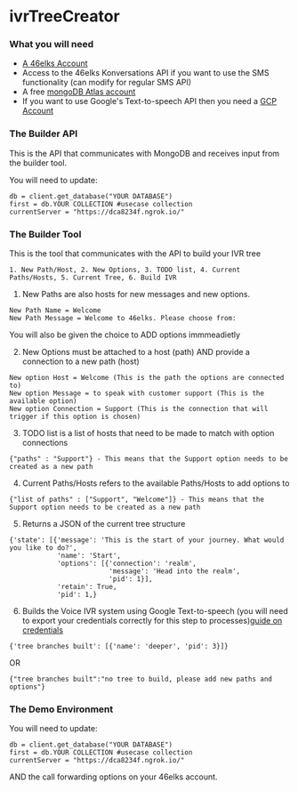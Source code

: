 # ivrTreeCreator

### What you will need

* [A 46elks Account](www.46elks.com)
* Access to the 46elks Konversations API if you want to use the SMS functionality (can modify for regular SMS API)
* A free [mongoDB Atlas account](https://www.mongodb.com/cloud/atlas)
* If you want to use Google's Text-to-speech API then you need a [GCP Account](https://cloud.google.com/text-to-speech)

### The Builder API

This is the API that communicates with MongoDB and receives input from the builder tool. 

You will need to update:

```
db = client.get_database("YOUR DATABASE")
first = db.YOUR COLLECTION #usecase collection
currentServer = "https://dca8234f.ngrok.io/"
```
### The Builder Tool

This is the tool that communicates with the API to build your IVR tree

```
1. New Path/Host, 2. New Options, 3. TODO list, 4. Current Paths/Hosts, 5. Current Tree, 6. Build IVR
```

1. New Paths are also hosts for new messages and new options. 

```
New Path Name = Welcome
New Path Message = Welcome to 46elks. Please choose from:
```
You will also be given the choice to ADD options immmeadietly 

2. New Options must be attached to a host (path) AND provide a connection to a new path (host)

```
New option Host = Welcome (This is the path the options are connected to)
New option Message = to speak with customer support (This is the available option)
New option Connection = Support (This is the connection that will trigger if this option is chosen)
```
3. TODO list is a list of hosts that need to be made to match with option connections

```
{"paths" : "Support"} - This means that the Support option needs to be created as a new path
```
4. Current Paths/Hosts refers to the available Paths/Hosts to add options to

```
{"list of paths" : ["Support", "Welcome"]} - This means that the Support option needs to be created as a new path
```
5. Returns a JSON of the current tree structure
```
{'state': [{'message': 'This is the start of your journey. What would you like to do?',
            'name': 'Start',
            'options': [{'connection': 'realm',
                         'message': 'Head into the realm',
                         'pid': 1}],
            'retain': True,
            'pid': 1,}
```
6. Builds the Voice IVR system using Google Text-to-speech (you will need to export your credentials correctly for this step to processes)[guide on credentials](https://cloud.google.com/docs/authentication/getting-started)

```
{'tree branches built': [{'name': 'deeper', 'pid': 3}]}
```
OR
```
{"tree branches built":"no tree to build, please add new paths and options"}
```
### The Demo Environment

You will need to update:

```
db = client.get_database("YOUR DATABASE")
first = db.YOUR COLLECTION #usecase collection
currentServer = "https://dca8234f.ngrok.io/"
```

AND the call forwarding options on your 46elks account.
